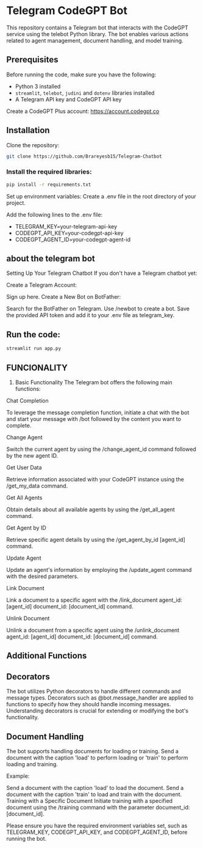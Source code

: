 # Telegram CodeGPT Bot

This repository contains a Telegram bot that interacts with the CodeGPT service using the telebot Python library. The bot enables various actions related to agent management, document handling, and model training.

## Prerequisites

Before running the code, make sure you have the following:

- Python 3 installed
- `streamlit`, `telebot`, `judini` and `dotenv` libraries installed
- A Telegram API key and CodeGPT API key

Create a CodeGPT Plus account: https://account.codegpt.co

## Installation

Clone the repository:

```bash
git clone https://github.com/Brareyesb15/Telegram-Chatbot
```

### Install the required libraries:

```bash
pip install -r requirements.txt
```

Set up environment variables:
Create a .env file in the root directory of your project.

Add the following lines to the .env file:

- TELEGRAM_KEY=your-telegram-api-key
- CODEGPT_API_KEY=your-codegpt-api-key
- CODEGPT_AGENT_ID=your-codegpt-agent-id

## about the telegram bot

Setting Up Your Telegram Chatbot
If you don't have a Telegram chatbot yet:

Create a Telegram Account:

Sign up here.
Create a New Bot on BotFather:

Search for the BotFather on Telegram.
Use /newbot to create a bot.
Save the provided API token and add it to your .env file as telegram_key.

## Run the code:

```bash
streamlit run app.py
```

## FUNCIONALITY

1. Basic Functionality
   The Telegram bot offers the following main functions:

Chat Completion

To leverage the message completion function, initiate a chat with the bot and start your message with /bot followed by the content you want to complete.

Change Agent

Switch the current agent by using the /change_agent_id command followed by the new agent ID.

Get User Data

Retrieve information associated with your CodeGPT instance using the /get_my_data command.

Get All Agents

Obtain details about all available agents by using the /get_all_agent command.

Get Agent by ID

Retrieve specific agent details by using the /get_agent_by_id [agent_id] command.

Update Agent

Update an agent's information by employing the /update_agent command with the desired parameters.

Link Document

Link a document to a specific agent with the /link_document agent_id: [agent_id] document_id: [document_id] command.

Unlink Document

Unlink a document from a specific agent using the /unlink_document agent_id: [agent_id] document_id: [document_id] command.

## Additional Functions

## Decorators

The bot utilizes Python decorators to handle different commands and message types. Decorators such as @bot.message_handler are applied to functions to specify how they should handle incoming messages. Understanding decorators is crucial for extending or modifying the bot's functionality.

## Document Handling

The bot supports handling documents for loading or training. Send a document with the caption 'load' to perform loading or 'train' to perform loading and training.

Example:

Send a document with the caption 'load' to load the document.
Send a document with the caption 'train' to load and train with the document.
Training with a Specific Document
Initiate training with a specified document using the /training command with the parameter document_id: [document_id].

Please ensure you have the required environment variables set, such as TELEGRAM_KEY, CODEGPT_API_KEY, and CODEGPT_AGENT_ID, before running the bot.
